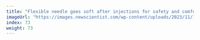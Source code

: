 ```yaml
---
title: "Flexible needle goes soft after injections for safety and comfort"
imageUrl: "https://images.newscientist.com/wp-content/uploads/2023/11/15103605/SEI_179587333.jpg?width=600"
index: 73
weight: 73
---
```

